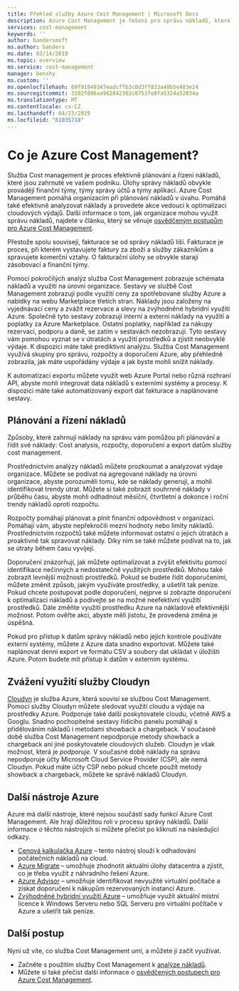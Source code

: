 ```yaml
---
title: Přehled služby Azure Cost Management | Microsoft Docs
description: Azure Cost Management je řešení pro správu nákladů, které pomáhá monitorovat a kontrolovat útratu za Azure a optimalizovat využití prostředků.
services: cost-management
keywords: ''
author: bandersmsft
ms.author: banders
ms.date: 03/14/2019
ms.topic: overview
ms.service: cost-management
manager: benshy
ms.custom: ''
ms.openlocfilehash: 69f91949347eadcffb3c0d3ff833a40b5e483e24
ms.sourcegitcommit: 3102f886aa962842303c8753fe8fa5324a52834a
ms.translationtype: MT
ms.contentlocale: cs-CZ
ms.lasthandoff: 04/23/2019
ms.locfileid: "61035718"
---
```

# <a name="what-is-azure-cost-management"></a>Co je Azure Cost Management?

Služba Cost management je proces efektivně plánování a řízení nákladů, které jsou zahrnuté ve vašem podniku. Úlohy správy nákladů obvykle provádějí finanční týmy, týmy správy účtů a týmy aplikací. Azure Cost Management pomáhá organizacím při plánování nákladů v úvahu. Pomáhá také efektivně analyzovat náklady a provedete akce vedoucí k optimalizaci cloudových výdajů. Další informace o tom, jak organizace mohou využít správu nákladů, najdete v článku, který se věnuje [osvědčeným postupům pro Azure Cost Management](cost-mgt-best-practices.md).

Přestože spolu souvisejí, fakturace se od správy nákladů liší. Fakturace je proces, při kterém vystavujete faktury za zboží a služby zákazníkům a spravujete komerční vztahy.  O fakturační úlohy se obvykle starají zásobovací a finanční týmy.

Pomocí pokročilých analýz služba Cost Management zobrazuje schémata nákladů a využití na úrovni organizace. Sestavy ve službě Cost Management zobrazují podle využití ceny za spotřebované služby Azure a nabídky na webu Marketplace třetích stran. Náklady jsou založeny na vyjednávací ceny a zvážit rezervace a slevy na zvýhodněné hybridní využití Azure. Společně tyto sestavy zobrazují interní a externí náklady na využití a poplatky za Azure Marketplace. Ostatní poplatky, například za nákupy rezervací, podporu a daně, se zatím v sestavách nezobrazují. Tyto sestavy vám pomohou vyznat se v útratách a využití prostředků a zjistit neobvyklé výdaje. K dispozici máte také prediktivní analýzu. Služba Cost Management využívá skupiny pro správu, rozpočty a doporučení Azure, aby přehledně zobrazila, jak máte uspořádány výdaje a jak byste mohli snížit náklady.

K automatizaci exportu můžete využít web Azure Portal nebo různá rozhraní API, abyste mohli integrovat data nákladů s externími systémy a procesy. K dispozici máte také automatizovaný export dat fakturace a naplánované sestavy.

## <a name="plan-and-control-expenses"></a>Plánování a řízení nákladů

Způsoby, které zahrnují náklady na správu vám pomůžou při plánování a řídit své náklady: Cost analysis, rozpočty, doporučení a export datům služby cost management.

Prostřednictvím analýzy nákladů můžete prozkoumat a analyzovat výdaje organizace. Můžete se podívat na agregované náklady na úrovni organizace, abyste porozuměli tomu, kde se náklady generují, a mohli identifikovat trendy útrat. Můžete si také zobrazit souhrnné náklady v průběhu času, abyste mohli odhadnout měsíční, čtvrtletní a dokonce i roční trendy nákladů oproti rozpočtu.

Rozpočty pomáhají plánovat a plnit finanční odpovědnost v organizaci. Pomáhají vám, abyste nepřekročili mezní hodnoty nebo limity nákladů. Prostřednictvím rozpočtů také můžete informovat ostatní o jejich útratách a proaktivně tak spravovat náklady. Díky nim se také můžete podívat na to, jak se útraty během času vyvíjejí.

Doporučení znázorňují, jak můžete optimalizovat a zvýšit efektivitu pomocí identifikace nečinných a nedostatečně využitých prostředků. Mohou také zobrazit levnější možnosti prostředků. Pokud se budete řídit doporučeními, můžete změnit způsob, jakým využíváte prostředky, a ušetřit tak peníze. Pokud chcete postupovat podle doporučení, nejprve si zobrazte doporučení k optimalizaci nákladů a podívejte se na možné neefektivní využití prostředků. Dále změňte využití prostředku Azure na nákladově efektivnější možnost. Potom ověřte akci, abyste měli jistotu, že provedená změna je úspěšná.

Pokud pro přístup k datům správy nákladů nebo jejich kontrole používáte externí systémy, můžete z Azure data snadno exportovat. Můžete také naplánovat denní export ve formátu CSV a soubory dat ukládat v úložišti Azure. Potom budete mít přístup k datům v externím systému.

## <a name="consider-cloudyn"></a>Zvážení využití služby Cloudyn

[Cloudyn](overview.md) je služba Azure, která souvisí se službou Cost Management. Pomocí služby Cloudyn můžete sledovat využití cloudu a výdaje na prostředky Azure. Podporuje také další poskytovatele cloudu, včetně AWS a Googlu. Snadno pochopitelné sestavy řídicího panelu pomáhají s přidělováním nákladů i metodami showback a chargeback. V současné době služba Cost Management nepodporuje metody showback a chargeback ani jiné poskytovatele cloudových služeb. Cloudyn je však možnost, která je _podporuje_. V současné době náklady na správu nepodporuje účty Microsoft Cloud Service Provider (CSP), ale nemá Cloudyn. Pokud máte účty CSP nebo pokud chcete použít metody showback a chargeback, můžete ke správě nákladů Cloudyn.

## <a name="additional-azure-tools"></a>Další nástroje Azure

Azure má další nástroje, které nejsou součástí sady funkcí Azure Cost Management. Ale hrají důležitou roli v procesu správy nákladů. Další informace o těchto nástrojích si můžete přečíst po kliknutí na následující odkazy.

- [Cenová kalkulačka Azure](https://azure.microsoft.com/pricing/calculator/) – tento nástroj slouží k odhadování počátečních nákladů na cloud.
- [Azure Migrate](../migrate/migrate-overview.md) – umožňuje zhodnotit aktuální úlohy datacentra a zjistit, co je třeba využít z náhradního řešení Azure.
- [Azure Advisor](../advisor/advisor-overview.md) – umožňuje identifikovat nevyužité virtuální počítače a získat doporučení k nákupům rezervovaných instancí Azure.
- [Zvýhodněné hybridní využití Azure](https://azure.microsoft.com/pricing/hybrid-benefit/) – umožňuje využít aktuální místní licence k Windows Serveru nebo SQL Serveru pro virtuální počítače v Azure a ušetřit tak peníze.


## <a name="next-steps"></a>Další postup

Nyní už víte, co služba Cost Management umí, a můžete ji začít využívat.

- Začněte s použitím služby Cost Management k [analýze nákladů](quick-acm-cost-analysis.md).
- Můžete si také přečíst další informace o [osvědčených postupech pro Azure Cost Management](cost-mgt-best-practices.md).
